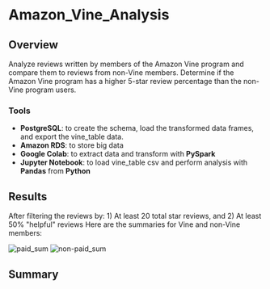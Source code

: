 # Amazon_Vine_Analysis

## Overview
Analyze reviews written by members of the Amazon Vine program and compare them to reviews from non-Vine members. Determine if the Amazon Vine program has a higher 5-star review percentage than the non-Vine program users. 

### Tools
- **PostgreSQL**: to create the schema, load the transformed data frames, and export the vine_table data.
- **Amazon RDS**: to store big data 
- **Google Colab**: to extract data and transform with **PySpark**
- **Jupyter Notebook**: to load vine_table csv and perform analysis with **Pandas** from **Python**


## Results
After filtering the reviews by: 1) At least 20 total star reviews, and 2) At least 50% "helpful" reviews 
Here are the summaries for Vine and non-Vine members:

![paid_sum](https://user-images.githubusercontent.com/30487641/139776716-ad5b07e6-2282-4620-91e2-f95ddf0622a1.PNG)
![non-paid_sum](https://user-images.githubusercontent.com/30487641/139776724-21d8085d-529a-4463-ba9b-d5ea57f28913.PNG)





## Summary



